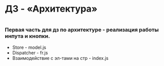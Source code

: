 <h1>ДЗ - «Архитектура»<h1>

<h3>Первая часть для дз по архитектуре - реализация работы инпута и кнопки.</h3>

<ul>
<li>Store - model.js</li>
<li>Dispatcher - fr.js</li>
<li>Взаимодействие с эл-тами на стр - index.js</li>
</ul>



